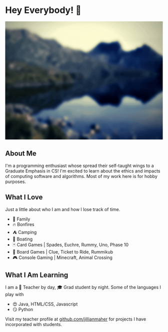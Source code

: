 # Hey Everybody! 👋
![Coverart](coverart.gif)

## About Me
I'm a programming enthusiast whose spread their self-taught wings to a Graduate Emphasis in CS! I'm excited to learn about the ethics and impacts of computing software and algorithms. Most of my work here is for hobby purposes. 

## What I Love
Just a little about who I am and how I lose track of time. 
- :green_heart: Family 
- :fire: Bonfires
- :tent: Camping
- :speedboat: Boating
- :black_joker: Card Games | Spades, Euchre, Rummy, Uno, Phase 10
- :game_die: Board Games | Clue, Ticket to Ride, Rummikub
- :video_game: Console Gaming | Minecraft, Animal Crossing

## What I Am Learning
I am a :apple: Teacher by day, :mortar_board: Grad student by night. Some of the languages I play with
- :heart_eyes: Java, HTML/CSS, Javascript
- :smirk: Python

Visit my teacher profile at [github.com/jillianmaher](https://github.com/jillianmaher) for projects I have incorporated with students. 

